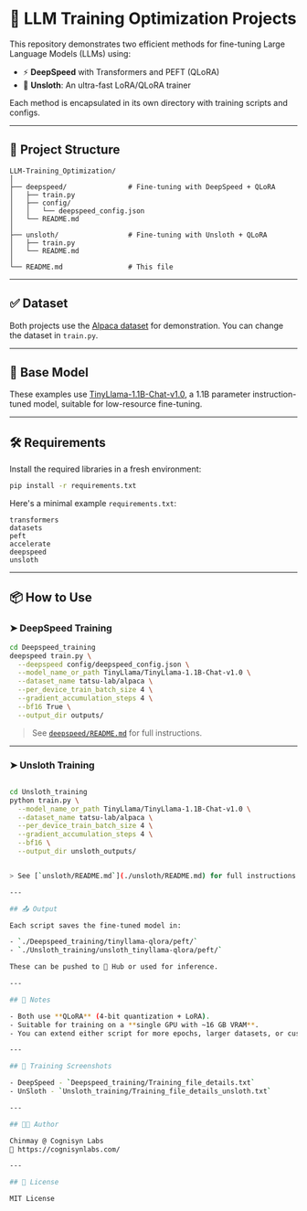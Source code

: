 # 🚀 LLM Training Optimization Projects

This repository demonstrates two efficient methods for fine-tuning Large Language Models (LLMs) using:

- ⚡️ **DeepSpeed** with Transformers and PEFT (QLoRA)
- 🐍 **Unsloth**: An ultra-fast LoRA/QLoRA trainer

Each method is encapsulated in its own directory with training scripts and configs.

---

## 📁 Project Structure

```
LLM-Training_Optimization/
│
├── deepspeed/               # Fine-tuning with DeepSpeed + QLoRA
│   ├── train.py
│   ├── config/
│   │   └── deepspeed_config.json
│   └── README.md
│
├── unsloth/                 # Fine-tuning with Unsloth + QLoRA
│   ├── train.py
│   └── README.md
│
└── README.md                # This file
```

---

## ✅ Dataset

Both projects use the [Alpaca dataset](https://huggingface.co/datasets/tatsu-lab/alpaca) for demonstration. You can change the dataset in `train.py`.

---

## 🧠 Base Model

These examples use [TinyLlama-1.1B-Chat-v1.0](https://huggingface.co/TinyLlama/TinyLlama-1.1B-Chat-v1.0), a 1.1B parameter instruction-tuned model, suitable for low-resource fine-tuning.

---

## 🛠 Requirements

Install the required libraries in a fresh environment:

```bash
pip install -r requirements.txt
```

Here's a minimal example `requirements.txt`:

```text
transformers
datasets
peft
accelerate
deepspeed
unsloth
```

---

## 📦 How to Use

### ➤ DeepSpeed Training

```bash
cd Deepspeed_training
deepspeed train.py \
  --deepspeed config/deepspeed_config.json \
  --model_name_or_path TinyLlama/TinyLlama-1.1B-Chat-v1.0 \
  --dataset_name tatsu-lab/alpaca \
  --per_device_train_batch_size 4 \
  --gradient_accumulation_steps 4 \
  --bf16 True \
  --output_dir outputs/
```

> See [`deepspeed/README.md`](./deepspeed/README.md) for full instructions.

---

### ➤ Unsloth Training

```bash

cd Unsloth_training
python train.py \
  --model_name_or_path TinyLlama/TinyLlama-1.1B-Chat-v1.0 \
  --dataset_name tatsu-lab/alpaca \
  --per_device_train_batch_size 4 \
  --gradient_accumulation_steps 4 \
  --bf16 \
  --output_dir unsloth_outputs/


> See [`unsloth/README.md`](./unsloth/README.md) for full instructions.

---

## 📤 Output

Each script saves the fine-tuned model in:

- `./Deepspeed_training/tinyllama-qlora/peft/`
- `./Unsloth_training/unsloth_tinyllama-qlora/peft/`

These can be pushed to 🤗 Hub or used for inference.

---

## 📘 Notes

- Both use **QLoRA** (4-bit quantization + LoRA).
- Suitable for training on a **single GPU with ~16 GB VRAM**.
- You can extend either script for more epochs, larger datasets, or custom prompts.

---

## 📘 Training Screenshots

- DeepSpeed - `Deepspeed_training/Training_file_details.txt`
- UnSloth - `Unsloth_training/Training_file_details_unsloth.txt`

---

## 👨‍💻 Author

Chinmay @ Cognisyn Labs  
🔬 https://cognisynlabs.com/

---

## 🧪 License

MIT License
